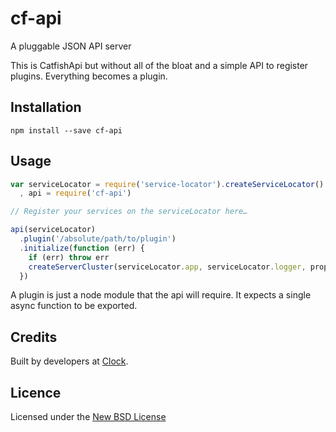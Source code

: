 # cf-api

A pluggable JSON API server

This is CatfishApi but without all of the bloat and a simple API to register plugins.
Everything becomes a plugin.

## Installation

    npm install --save cf-api

## Usage

```js
var serviceLocator = require('service-locator').createServiceLocator()
  , api = require('cf-api')

// Register your services on the serviceLocator here…

api(serviceLocator)
  .plugin('/absolute/path/to/plugin')
  .initialize(function (err) {
    if (err) throw err
    createServerCluster(serviceLocator.app, serviceLocator.logger, properties)
  })
```

A plugin is just a node module that the api will require. It expects a single async
function to be exported.

## Credits
Built by developers at [Clock](http://clock.co.uk).

## Licence
Licensed under the [New BSD License](http://opensource.org/licenses/bsd-license.php)
